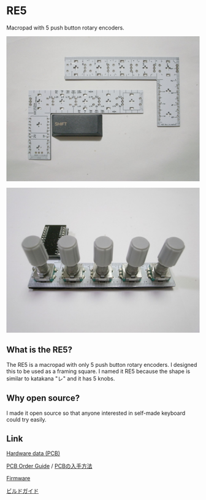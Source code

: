 # RE5

Macropad with 5 push button rotary encoders.

![pcb](https://github.com/e3w2q/re5-macropad-doc/blob/master/pcb.jpg?raw=true)

![main image](https://github.com/e3w2q/re5-macropad-doc/blob/master/mainimage.jpg?raw=true)

## What is the RE5?

The RE5 is a macropad with only 5 push button rotary encoders. I designed this to be used as a framing square.
I named it RE5 because the shape is similar to katakana "レ" and it has 5 knobs.

## Why open source?

I made it open source so that anyone interested in self-made keyboard could try easily.

## Link

[Hardware data (PCB)](/pcb/)

[PCB Order Guide](https://github.com/e3w2q/re5-macropad-doc/blob/master/pcb_order_guide.md) / [PCBの入手方法](https://github.com/e3w2q/re5-macropad-doc/blob/master/pcb_order_guide_jp.md)

[Firmware](https://github.com/e3w2q/qmk_firmware/tree/master/keyboards/e3w2q/re5)

[ビルドガイド](https://github.com/e3w2q/re5-macropad-doc/blob/master/readme_jp.md)

